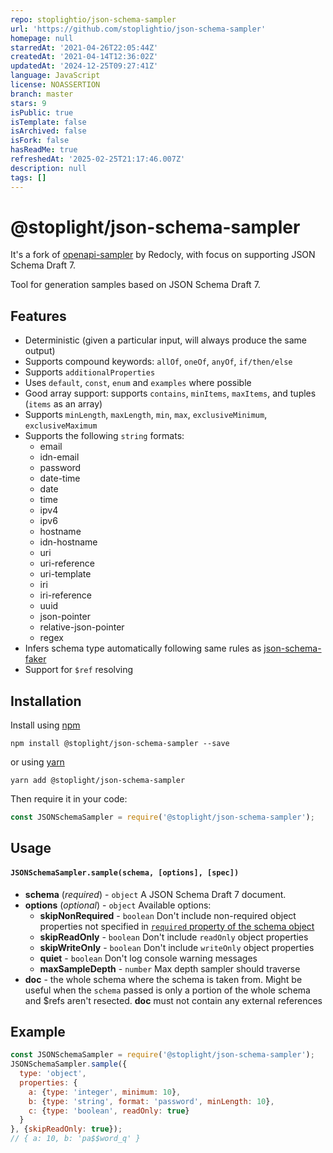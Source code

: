 ```yaml
---
repo: stoplightio/json-schema-sampler
url: 'https://github.com/stoplightio/json-schema-sampler'
homepage: null
starredAt: '2021-04-26T22:05:44Z'
createdAt: '2021-04-14T12:36:02Z'
updatedAt: '2024-12-25T09:27:41Z'
language: JavaScript
license: NOASSERTION
branch: master
stars: 9
isPublic: true
isTemplate: false
isArchived: false
isFork: false
hasReadMe: true
refreshedAt: '2025-02-25T21:17:46.007Z'
description: null
tags: []
---
```


# @stoplight/json-schema-sampler

It's a fork of [openapi-sampler](https://github.com/Redocly/openapi-sampler) by Redocly, with focus on supporting JSON Schema Draft 7.

Tool for generation samples based on JSON Schema Draft 7.

## Features

- Deterministic (given a particular input, will always produce the same output)
- Supports compound keywords: `allOf`, `oneOf`, `anyOf`, `if/then/else`
- Supports `additionalProperties`
- Uses `default`, `const`, `enum` and `examples` where possible
- Good array support: supports `contains`, `minItems`, `maxItems`, and tuples (`items` as an array)
- Supports `minLength`, `maxLength`, `min`, `max`, `exclusiveMinimum`, `exclusiveMaximum`
- Supports the following `string` formats:
  - email
  - idn-email
  - password
  - date-time
  - date
  - time
  - ipv4
  - ipv6
  - hostname
  - idn-hostname
  - uri
  - uri-reference
  - uri-template
  - iri
  - iri-reference
  - uuid
  - json-pointer
  - relative-json-pointer
  - regex
- Infers schema type automatically following same rules as [json-schema-faker](https://www.npmjs.com/package/json-schema-faker#inferred-types)
- Support for `$ref` resolving

## Installation

Install using [npm](https://docs.npmjs.com/getting-started/what-is-npm)

    npm install @stoplight/json-schema-sampler --save

or using [yarn](https://yarnpkg.com)

    yarn add @stoplight/json-schema-sampler

Then require it in your code:

```js
const JSONSchemaSampler = require('@stoplight/json-schema-sampler');
```

## Usage
#### `JSONSchemaSampler.sample(schema, [options], [spec])`
- **schema** (_required_) - `object`
A JSON Schema Draft 7 document.
- **options** (_optional_) - `object`
Available options:
  - **skipNonRequired** - `boolean`
  Don't include non-required object properties not specified in [`required` property of the schema object](https://swagger.io/docs/specification/data-models/data-types/#required)
  - **skipReadOnly** - `boolean`
  Don't include `readOnly` object properties
  - **skipWriteOnly** - `boolean`
  Don't include `writeOnly` object properties
  - **quiet** - `boolean`
  Don't log console warning messages
  - **maxSampleDepth** - `number`
    Max depth sampler should traverse
- **doc** - the whole schema where the schema is taken from. Might be useful when the `schema` passed is only a portion of the whole schema and $refs aren't resected. **doc** must not contain any external references

## Example
```js
const JSONSchemaSampler = require('@stoplight/json-schema-sampler');
JSONSchemaSampler.sample({
  type: 'object',
  properties: {
    a: {type: 'integer', minimum: 10},
    b: {type: 'string', format: 'password', minLength: 10},
    c: {type: 'boolean', readOnly: true}
  }
}, {skipReadOnly: true});
// { a: 10, b: 'pa$$word_q' }
```
